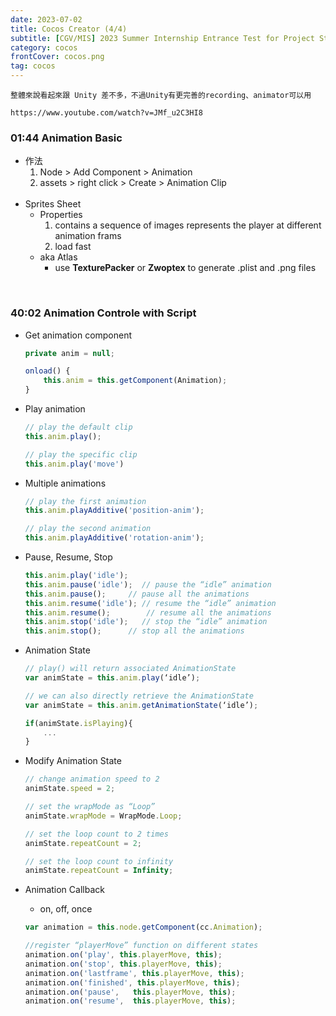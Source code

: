 ```yaml
---
date: 2023-07-02
title: Cocos Creator (4/4)
subtitle: [CGV/MIS] 2023 Summer Internship Entrance Test for Project Students
category: cocos
frontCover: cocos.png
tag: cocos
---
```


```citation
整體來說看起來跟 Unity 差不多，不過Unity有更完善的recording、animator可以用
```

```youtube
https://www.youtube.com/watch?v=JMf_u2C3HI8
```

### 01:44 Animation Basic

- 作法
    1. Node > Add Component > Animation
    2. assets > right click > Create > Animation Clip
    <br></br>
- Sprites Sheet
    - Properties
        1. contains a sequence of images represents the player at different animation frams
        2. load fast
    - aka Atlas
        - use **TexturePacker** or **Zwoptex** to generate .plist and .png files
  
<br>

### 40:02 Animation Controle with Script
- Get animation component
    ```typescript
    private anim = null;

    onload() {
        this.anim = this.getComponent(Animation);
    }
    ```
    
- Play animation
    ```typescript
    // play the default clip
    this.anim.play(); 

    // play the specific clip
    this.anim.play('move') 
    ```

- Multiple animations
    ```typescript
    // play the first animation
    this.anim.playAdditive('position-anim'); 

    // play the second animation
    this.anim.playAdditive('rotation-anim'); 
    ```
    
- Pause, Resume, Stop
    ```typescript
    this.anim.play('idle');
    this.anim.pause('idle');  // pause the “idle” animation
    this.anim.pause(); 	   // pause all the animations
    this.anim.resume('idle'); // resume the “idle” animation
    this.anim.resume(); 	   // resume all the animations
    this.anim.stop('idle');   // stop the “idle” animation
    this.anim.stop(); 	   // stop all the animations
    ```
    
- Animation State
    ```typescript
    // play() will return associated AnimationState
    var animState = this.anim.play(‘idle’); 

    // we can also directly retrieve the AnimationState
    var animState = this.anim.getAnimationState(‘idle’); 

    if(animState.isPlaying){
        ...
    }
    ```
    
- Modify Animation State
    ```typescript
    // change animation speed to 2
    animState.speed = 2; 

    // set the wrapMode as “Loop”
    animState.wrapMode = WrapMode.Loop; 

    // set the loop count to 2 times
    animState.repeatCount = 2; 

    // set the loop count to infinity
    animState.repeatCount = Infinity; 
    ```
    
- Animation Callback
    - on, off, once
    ```typescript
    var animation = this.node.getComponent(cc.Animation);

    //register “playerMove” function on different states
    animation.on('play', this.playerMove, this);
    animation.on('stop', this.playerMove, this);
    animation.on('lastframe', this.playerMove, this);
    animation.on('finished', this.playerMove, this);
    animation.on('pause', 	this.playerMove, this);
    animation.on('resume', 	this.playerMove, this);
    ```